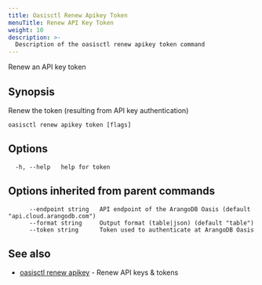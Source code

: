 ```yaml
---
title: Oasisctl Renew Apikey Token
menuTitle: Renew API Key Token
weight: 10
description: >-
  Description of the oasisctl renew apikey token command
---
```

Renew an API key token

## Synopsis

Renew the token (resulting from API key authentication)

```
oasisctl renew apikey token [flags]
```

## Options

```
  -h, --help   help for token
```

## Options inherited from parent commands

```
      --endpoint string   API endpoint of the ArangoDB Oasis (default "api.cloud.arangodb.com")
      --format string     Output format (table|json) (default "table")
      --token string      Token used to authenticate at ArangoDB Oasis
```

## See also

* [oasisctl renew apikey](renew-apikey.md)	 - Renew API keys & tokens


